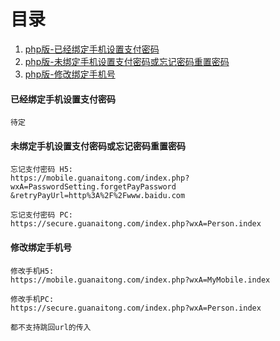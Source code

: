 # 目录
1. [php版-已经绑定手机设置支付密码](#1)
2. [php版-未绑定手机设置支付密码或忘记密码重置密码](#2)
3. [php版-修改绑定手机号](#3)

<h4 id="1">已经绑定手机设置支付密码</h4>

```
待定

```

<h4 id="2">未绑定手机设置支付密码或忘记密码重置密码</h4>

```
忘记支付密码 H5:
https://mobile.guanaitong.com/index.php?wxA=PasswordSetting.forgetPayPassword
&retryPayUrl=http%3A%2F%2Fwww.baidu.com

忘记支付密码 PC:
https://secure.guanaitong.com/index.php?wxA=Person.index

```

<h4 id="3">修改绑定手机号</h4>

```
修改手机H5:
https://mobile.guanaitong.com/index.php?wxA=MyMobile.index

修改手机PC:
https://secure.guanaitong.com/index.php?wxA=Person.index

都不支持跳回url的传入

```